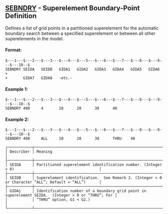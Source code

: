 ## [SEBNDRY](https://nexus.hexagon.com/documentationcenter/bundle/MSC_Nastran_2022.4/page/Nastran_Combined_Book/qrg/bulkqrs/TOC.SEBNDRY.xhtml) - Superelement Boundary-Point Definition

Defines a list of grid points in a partitioned superelement for the automatic boundary search between a specified superelement or between all other superelements in the model.

#### Format:

```nastran
$---1---$---2---$---3---$---4---$---5---$---6---$---7---$---8---$---9---$---10--$
SEBNDRY SEIDA   SEIDB   GIDA1   GIDA2   GIDA3   GIDA4   GIDA5   GIDA6   +       
+       GIDA7   GIDA8   -etc.-                                                  
```

#### Example 1:

```nastran
$---1---$---2---$---3---$---4---$---5---$---6---$---7---$---8---$---9---$---10--$
SEBNDRY 400     4       10      20      30      40                              
```

#### Example 2:

```nastran
$---1---$---2---$---3---$---4---$---5---$---6---$---7---$---8---$---9---$---10--$
SEBNDRY 400     ALL     10      20      30      THRU    40                      
```

```text
┌───────────┬────────────────────────────────────────────────────────────────────────────────────────────────────┐
│ Describer │ Meaning                                                                                            │
├───────────┼────────────────────────────────────────────────────────────────────────────────────────────────────┤
│ SEIDA     │ Partitioned superelement identification number. (Integer > 0)                                      │
├───────────┼────────────────────────────────────────────────────────────────────────────────────────────────────┤
│ SEIDB     │ Superelement identification.  See Remark 2. (Integer > 0 or Character “ALL”; Default = “ALL”)      │
├───────────┼────────────────────────────────────────────────────────────────────────────────────────────────────┤
│ GIDAi     │ Identification number of a boundary grid point in superelement SEIDA.  (Integer > 0 or “THRU”; For │
│           │ “THRU” option, G1 < G2.)                                                                           │
└───────────┴────────────────────────────────────────────────────────────────────────────────────────────────────┘
```
